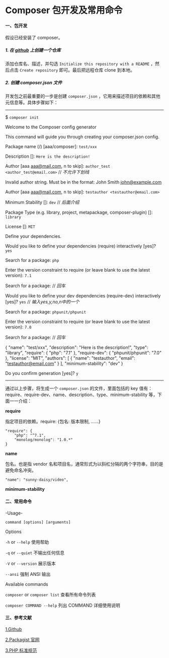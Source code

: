 # Composer 包开发及常用命令

#### 一、包开发

假设已经安装了 composer。

##### 1. 在 [github](https://github.com/new) 上创建一个仓库

添加仓库名、描述，并勾选 `Initialize this repository with a README` ，然后点击 `Create repository` 即可。最后把远程仓库 clone 到本地。

##### 2. 创建 composer.json 文件

开发包之前最重要的一步是创建 `composer.json` ，它用来描述项目的依赖和其他元信息等。具体步骤如下：

---

$ `composer init`


  Welcome to the Composer config generator  
                                            


This command will guide you through creating your composer.json config.

Package name (<vendor>/<name>) [aaa/composer]: `test/xxx`
  
Description []: `Here is the description!`

Author [aaa <aaa@mail.com>, n to skip]: `author_test <author_test@email.com>` // *不允许下划线*

 Invalid author string.  Must be in the format: John Smith <john@example.com> 

Author [aaa <aaa@mail.com>, n to skip]: `testauthor <testauthor@email.com>`

Minimum Stability []: `dev` // *后面介绍*

Package Type (e.g. library, project, metapackage, composer-plugin) []: `library`

License []: `MIT`

Define your dependencies.

Would you like to define your dependencies (require) interactively [yes]? `yes`

Search for a package: `php`

Enter the version constraint to require (or leave blank to use the latest version): `7.1`

Search for a package: // *回车*

Would you like to define your dev dependencies (require-dev) interactively [yes]? `yes` // *输入yes,y,no,n中的一个*

Search for a package: `phpunit/phpunit`

Enter the version constraint to require (or leave blank to use the latest version): `7.0`

Search for a package:  // *回车*

{
    "name": "test/xxx",
    "description": "Here is the description!",
    "type": "library",
    "require": {
        "php": "7.1"
    },
    "require-dev": {
        "phpunit/phpunit": "7.0"
    },
    "license": "MIT",
    "authors": [
        {
            "name": "testauthor",
            "email": "testauthor@email.com"
        }
    ],
    "minimum-stability": "dev"
}

Do you confirm generation [yes]? `y`

---

通过以上步骤，将生成一个 `composer.json` 的文件，里面包括的 key 值有：require、require-dev、name、description、type、minimum-stability 等，下面一一介绍：

**require**

指定项目的依赖。require: {包名: 版本限制, ……}

```
"require": {
    "php": "^7.1",
    "monolog/monolog": "1.0.*"
}
```

**name**

包名。也是指 vendor 名和项目名，通常形式为以斜杠分隔的两个字符串，目的是避免命名冲突。

```
"name": "sunny-daisy/video",
```

**minimum-stability**

#### 二、常用命令

-Usage-

`command [options] [arguments]`

Options

`-h` or `--help` 使用帮助

`-q` or `--quiet` 不输出任何信息

`-V` or `--version` 展示版本

`--ansi` 强制 ANSI 输出

Available commands

`composer` or `composer list` 查看所有命令列表

`composer COMMAND --help` 列出 COMMAND 详细使用说明

#### 三、参考文献

[1.Github](https://github.com)

[2.Packagist 官网](https://packagist.org/)

[3.PHP 标准规范](https://psr.phphub.org/)







